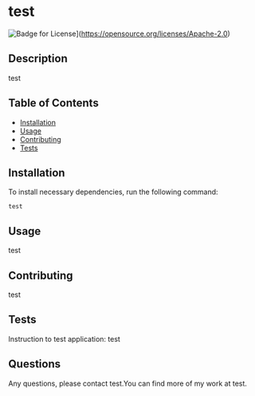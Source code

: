 # test

  ![Badge for License](https://img.shields.io/badge/License-Apache%202.0-blue.svg)](https://opensource.org/licenses/Apache-2.0)
  
  ## Description
  test

  ## Table of Contents
  * [Installation](#installation)
  * [Usage](#usage)
  * [Contributing](#contributing)
  * [Tests](#tests)
  ## Installation
  To install necessary dependencies, run the following command:
  ```
  test
  ```
  ## Usage
  test
  ## Contributing
  test
  ## Tests
  Instruction to test application:
  test
  ## Questions
  Any questions, please contact test.You can find more of my work at test.
  